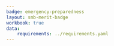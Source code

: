 ```yaml
---
badge: emergency-preparedness
layout: smb-merit-badge
workbook: true
data:
    requirements: ../requirements.yaml
---
```


